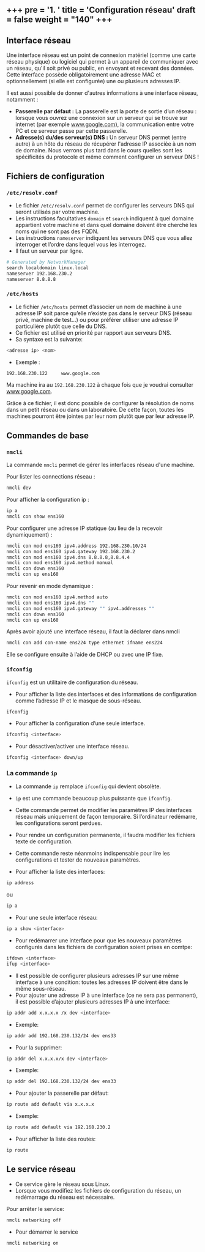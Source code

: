 +++
pre = '<b>1. </b>'
title = 'Configuration réseau'
draft = false
weight = "140"
+++
---------------------
## Interface réseau
Une interface réseau est un point de connexion matériel (comme une carte réseau physique) ou logiciel qui permet à un appareil de communiquer avec un réseau, qu'il soit privé ou public, en envoyant et recevant des données. Cette interface possède obligatoirement une adresse MAC et optionnellement (si elle est configurée) une ou plusieurs adresses IP.

Il est aussi possible de donner d'autres informations à une interface réseau, notamment : 

+ **Passerelle par défaut :** La passerelle est la porte de sortie d’un réseau : lorsque vous ouvrez une connexion sur un serveur qui se trouve sur internet (par exemple www.google.com), la communication entre votre PC et ce serveur passe par cette passerelle.
+ **Adresse(s) du/des serveur(s) DNS :** Un serveur DNS permet (entre autre) à un hôte du réseau de récupérer l'adresse IP associée à un nom de domaine. Nous verrons plus tard dans le cours quelles sont les spécificités du protocole et même comment configurer un serveur DNS !

## Fichiers de configuration

### `/etc/resolv.conf`
+ Le fichier `/etc/resolv.conf` permet de configurer les serveurs DNS qui seront utilisés par votre machine.
+ Les instructions facultatives `domain` et `search` indiquent à quel domaine appartient votre machine et dans quel domaine doivent être cherché les noms qui ne sont pas des FQDN.
+ Les instructions `nameserver` indiquent les serveurs DNS que vous allez interroger et l’ordre dans lequel vous les interrogez.
+ Il faut un serveur par ligne.

```bash
# Generated by NetworkManager
search localdomain linux.local
nameserver 192.168.230.2
nameserver 8.8.8.8
```

### `/etc/hosts`
+ Le fichier `/etc/hosts` permet d’associer un nom de machine à une adresse IP soit parce qu’elle n’existe pas dans le serveur DNS (réseau privé, machine de test…) ou pour préférer utiliser une adresse IP particulière plutôt que celle du DNS.
+ Ce fichier est utilisé en priorité par rapport aux serveurs DNS.
+ Sa syntaxe est la suivante:
```bash
<adresse ip> <nom>
```
+ Exemple :
```bash
192.168.230.122		www.google.com
```
Ma machine ira au `192.168.230.122` à chaque fois que je voudrai consulter www.google.com.

Grâce à ce fichier, il est donc possible de configurer la résolution de noms dans un petit réseau ou dans un laboratoire. De cette façon, toutes les machines pourront être jointes par leur nom plutôt que par leur adresse IP.

## Commandes de base

### `nmcli`

La commande `nmcli` permet de gérer les interfaces réseau d'une machine.

Pour lister les connections réseau :
```bash
nmcli dev
```
Pour afficher la configuration ip :
```bash
ip a
nmcli con show ens160
```

Pour configurer une adresse IP statique (au lieu de la recevoir dynamiquement) :
```bash
nmcli con mod ens160 ipv4.address 192.168.230.10/24
nmcli con mod ens160 ipv4.gateway 192.168.230.2
nmcli con mod ens160 ipv4.dns 8.8.8.8,8.8.4.4
nmcli con mod ens160 ipv4.method manual
nmcli con down ens160
nmcli con up ens160
```

Pour revenir en mode dynamique :
```bash
nmcli con mod ens160 ipv4.method auto
nmcli con mod ens160 ipv4.dns ""
nmcli con mod ens160 ipv4.gateway "" ipv4.addresses ""
nmcli con down ens160
nmcli con up ens160
```
Après avoir ajouté une interface réseau, il faut la déclarer dans nmcli
```bash
nmcli con add con-name ens224 type ethernet ifname ens224
```
Elle se configure ensuite à l’aide de DHCP ou avec une IP fixe.

### `ifconfig`
`ifconfig` est un utilitaire de configuration du réseau.

+ Pour afficher la liste des interfaces et des informations de configuration comme l’adresse IP et le masque de sous-réseau.
```bash
ifconfig
```
+ Pour afficher la configuration d’une seule interface.
```bash
ifconfig <interface>
```
+ Pour désactiver/activer une interface réseau.
```bash
ifconfig <interface> down/up
```

### La commande `ip`

+ La commande `ip` remplace `ifconfig` qui devient obsolète.
+ `ip` est une commande beaucoup plus puissante que `ifconfig`.
+ Cette commande permet de modifier les paramètres IP des interfaces réseau mais uniquement de façon temporaire. Si l’ordinateur redémarre, les configurations seront perdues.
+ Pour rendre un configuration permanente, il faudra modifier les fichiers texte de configuration.
+ Cette commande reste néanmoins indispensable pour lire les configurations et tester de nouveaux paramètres.

+ Pour afficher la liste des interfaces:
```bash
ip address
```
ou
```bash
ip a
```

+ Pour une seule interface réseau:
```bash
ip a show <interface>
```
+ Pour redémarrer une interface pour que les nouveaux paramètres configurés dans les fichiers de configuration soient prises en comtpe:
```bash
ifdown <interface>
ifup <interface>
```
+ Il est possible de configurer plusieurs adresses IP sur une même interface à une condition: toutes les adresses IP doivent être dans le même sous-réseau.
+ Pour ajouter une adresse IP à une interface (ce ne sera pas permanent), il est possible d’ajouter plusieurs adresses IP à une interface:
```bash
ip addr add x.x.x.x /x dev <interface>
```
+ Exemple:
```bash
ip addr add 192.168.230.132/24 dev ens33
```
+ Pour la supprimer:
```bash
ip addr del x.x.x.x/x dev <interface>
```
+ Exemple:
```bash
ip addr del 192.168.230.132/24 dev ens33
```
+ Pour ajouter la passerelle par défaut:
```bash
ip route add default via x.x.x.x
```
+ Exemple:
```bash
ip route add default via 192.168.230.2
```
+ Pour afficher la liste des routes:
```bash
ip route
```
## Le service réseau
+ Ce service gère le réseau sous Linux.
+ Lorsque vous modifiez les fichiers de configuration du réseau, un redémarrage du réseau est nécessaire.

Pour arrêter le service:
```bash
nmcli networking off
```
+ Pour démarrer le service
```bash
nmcli networking on
```